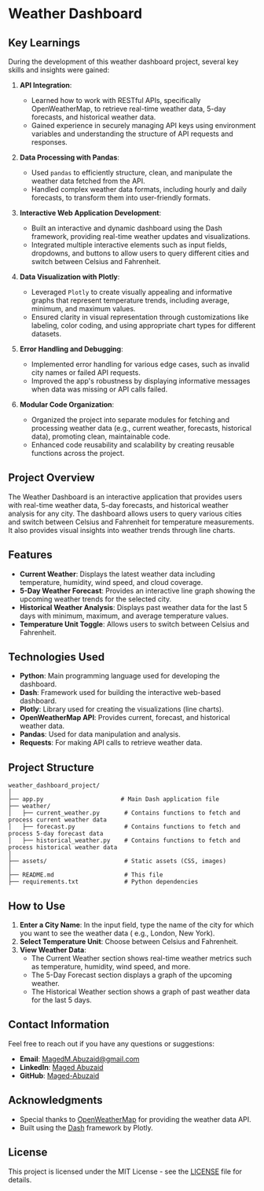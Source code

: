 # Weather Dashboard

## Key Learnings

During the development of this weather dashboard project, several key skills and insights were gained:

1. **API Integration**:
    - Learned how to work with RESTful APIs, specifically OpenWeatherMap, to retrieve real-time weather data, 5-day
      forecasts, and historical weather data.
    - Gained experience in securely managing API keys using environment variables and understanding the structure of API
      requests and responses.

2. **Data Processing with Pandas**:
    - Used `pandas` to efficiently structure, clean, and manipulate the weather data fetched from the API.
    - Handled complex weather data formats, including hourly and daily forecasts, to transform them into user-friendly
      formats.

3. **Interactive Web Application Development**:
    - Built an interactive and dynamic dashboard using the Dash framework, providing real-time weather updates and
      visualizations.
    - Integrated multiple interactive elements such as input fields, dropdowns, and buttons to allow users to query
      different cities and switch between Celsius and Fahrenheit.

4. **Data Visualization with Plotly**:
    - Leveraged `Plotly` to create visually appealing and informative graphs that represent temperature trends,
      including average, minimum, and maximum values.
    - Ensured clarity in visual representation through customizations like labeling, color coding, and using appropriate
      chart types for different datasets.

5. **Error Handling and Debugging**:
    - Implemented error handling for various edge cases, such as invalid city names or failed API requests.
    - Improved the app's robustness by displaying informative messages when data was missing or API calls failed.

6. **Modular Code Organization**:
    - Organized the project into separate modules for fetching and processing weather data (e.g., current weather,
      forecasts, historical data), promoting clean, maintainable code.
    - Enhanced code reusability and scalability by creating reusable functions across the project.

## Project Overview

The Weather Dashboard is an interactive application that provides users with real-time weather data, 5-day forecasts,
and historical weather analysis for any city. The dashboard allows users to query various cities and switch between
Celsius and Fahrenheit for temperature measurements. It also provides visual insights into weather trends through line
charts.

## Features

- **Current Weather**: Displays the latest weather data including temperature, humidity, wind speed, and cloud coverage.
- **5-Day Weather Forecast**: Provides an interactive line graph showing the upcoming weather trends for the selected
  city.
- **Historical Weather Analysis**: Displays past weather data for the last 5 days with minimum, maximum, and average
  temperature values.
- **Temperature Unit Toggle**: Allows users to switch between Celsius and Fahrenheit.

## Technologies Used

- **Python**: Main programming language used for developing the dashboard.
- **Dash**: Framework used for building the interactive web-based dashboard.
- **Plotly**: Library used for creating the visualizations (line charts).
- **OpenWeatherMap API**: Provides current, forecast, and historical weather data.
- **Pandas**: Used for data manipulation and analysis.
- **Requests**: For making API calls to retrieve weather data.

## Project Structure

```plaintext
weather_dashboard_project/
│
├── app.py                      # Main Dash application file
├── weather/
│   ├── current_weather.py       # Contains functions to fetch and process current weather data
│   ├── forecast.py              # Contains functions to fetch and process 5-day forecast data
│   ├── historical_weather.py    # Contains functions to fetch and process historical weather data
│
├── assets/                      # Static assets (CSS, images)
│
├── README.md                    # This file
├── requirements.txt             # Python dependencies
```

## How to Use

1. **Enter a City Name**: In the input field, type the name of the city for which you want to see the weather data (
   e.g., London, New York).
2. **Select Temperature Unit**: Choose between Celsius and Fahrenheit.
3. **View Weather Data**:
    - The Current Weather section shows real-time weather metrics such as temperature, humidity, wind speed, and more.
    - The 5-Day Forecast section displays a graph of the upcoming weather.
    - The Historical Weather section shows a graph of past weather data for the last 5 days.

## Contact Information

Feel free to reach out if you have any questions or suggestions:

- **Email**: [MagedM.Abuzaid@gmail.com](mailto:MagedM.Abuzaid@gmail.com)
- **LinkedIn**: [Maged Abuzaid](https://www.linkedin.com/in/magedabuzaid/)
- **GitHub**: [Maged-Abuzaid](https://github.com/Maged-Abuzaid)

## Acknowledgments

- Special thanks to [OpenWeatherMap](https://openweathermap.org/) for providing the weather data API.
- Built using the [Dash](https://dash.plotly.com/) framework by Plotly.

## License

This project is licensed under the MIT License - see the [LICENSE](LICENSE) file for details.